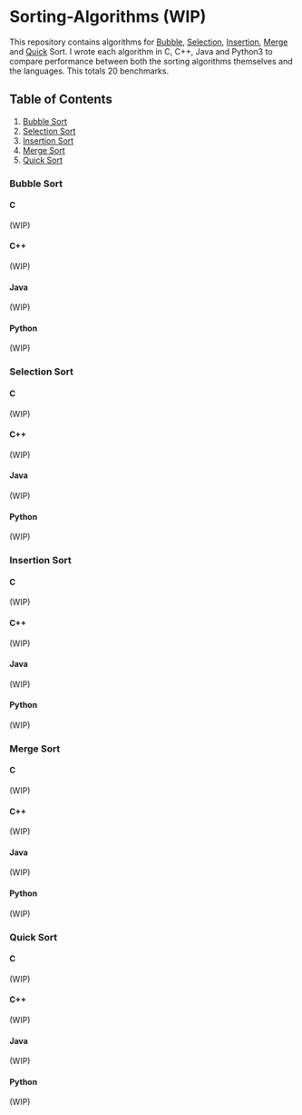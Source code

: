 # Sorting-Algorithms (WIP)

This repository contains algorithms for [Bubble](#bubble), [Selection](#selection), [Insertion](#insertion), [Merge](#merge) and [Quick](#quick) Sort. I wrote each algorithm in C, C++, Java and Python3 to compare performance between both the sorting algorithms themselves and the languages. This totals 20 benchmarks.

## Table of Contents

1. [Bubble Sort](#bubble)
2. [Selection Sort](#selection)
3. [Insertion Sort](#insertion)
4. [Merge Sort](#merge)
5. [Quick Sort](#quick)

### Bubble Sort <a name="bubble"></a>

#### C
(WIP)

#### C++
(WIP)

#### Java
(WIP)

#### Python
(WIP)


### Selection Sort <a name="selection"></a>

#### C
(WIP)

#### C++
(WIP)

#### Java
(WIP)

#### Python
(WIP)


### Insertion Sort <a name="insertion"></a>

#### C
(WIP)

#### C++
(WIP)

#### Java
(WIP)

#### Python
(WIP)


### Merge Sort <a name="merge"></a>

#### C
(WIP)

#### C++
(WIP)

#### Java
(WIP)

#### Python
(WIP)


### Quick Sort <a name="quick"></a>

#### C
(WIP)

#### C++
(WIP)

#### Java
(WIP)

#### Python
(WIP)
